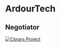 # ArdourTech

## Negotiator

[![Clojars Project](https://img.shields.io/clojars/v/tech.ardour/negotiator.svg)](https://clojars.org/tech.ardour/negotiator)
